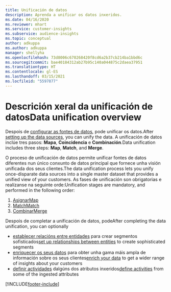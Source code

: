```yaml
---
title: Unificación de datos
description: Aprenda a unificar os datos inxeridos.
ms.date: 04/16/2020
ms.reviewer: mhart
ms.service: customer-insights
ms.subservice: audience-insights
ms.topic: conceptual
author: adkuppa
ms.author: adkuppa
manager: shellyha
ms.openlocfilehash: 73d8006c670268420f8cd6a2b37cb214ba1bbd6c
ms.sourcegitcommit: bae40184312ab27b95c140a044875c2daea37951
ms.translationtype: HT
ms.contentlocale: gl-ES
ms.lasthandoff: 03/15/2021
ms.locfileid: "5597877"
---
```

# <a name="data-unification-overview"></a><span data-ttu-id="9390b-103">Descrición xeral da unificación de datos</span><span class="sxs-lookup"><span data-stu-id="9390b-103">Data unification overview</span></span>

<span data-ttu-id="9390b-104">Despois de [configurar as fontes de datos](data-sources.md), pode unificar os datos.</span><span class="sxs-lookup"><span data-stu-id="9390b-104">After [setting up the data sources](data-sources.md), you can unify the data.</span></span> <span data-ttu-id="9390b-105">A unificación de datos inclúe tres pasos: **Mapa**, **Coincidencia** e **Combinación**.</span><span class="sxs-lookup"><span data-stu-id="9390b-105">Data unification includes three steps: **Map**, **Match**, and **Merge**.</span></span>

<span data-ttu-id="9390b-106">O proceso de unificación de datos permite unificar fontes de datos diferentes nun único conxunto de datos principal que fornece unha visión unificada dos seus clientes.</span><span class="sxs-lookup"><span data-stu-id="9390b-106">The data unification process lets you unify once-disparate data sources into a single master dataset that provides a unified view of your customers.</span></span> <span data-ttu-id="9390b-107">As fases de unificación son obrigatorias e realízanse na seguinte orde:</span><span class="sxs-lookup"><span data-stu-id="9390b-107">Unification stages are mandatory, and performed in the following order:</span></span>

1. [<span data-ttu-id="9390b-108">Asignar</span><span class="sxs-lookup"><span data-stu-id="9390b-108">Map</span></span>](map-entities.md)
2. [<span data-ttu-id="9390b-109">Match</span><span class="sxs-lookup"><span data-stu-id="9390b-109">Match</span></span>](match-entities.md)
3. [<span data-ttu-id="9390b-110">Combinar</span><span class="sxs-lookup"><span data-stu-id="9390b-110">Merge</span></span>](merge-entities.md)

<span data-ttu-id="9390b-111">Despois de completar a unificación de datos, pode</span><span class="sxs-lookup"><span data-stu-id="9390b-111">After completing the data unification, you can optionally</span></span>

- <span data-ttu-id="9390b-112">[establecer relacións entre entidades](relationships.md) para crear segmentos sofisticados</span><span class="sxs-lookup"><span data-stu-id="9390b-112">[set up relationships between entities](relationships.md) to create sophisticated segments</span></span>
- <span data-ttu-id="9390b-113">[enriquecer os seus datos](enrichment-hub.md) para obter unha gama máis ampla de información sobre os seus clientes</span><span class="sxs-lookup"><span data-stu-id="9390b-113">[enrich your data](enrichment-hub.md) to get a wider range of insights about your customers</span></span>
- <span data-ttu-id="9390b-114">[definir actividades](activities.md) dalgúns dos atributos inxeridos</span><span class="sxs-lookup"><span data-stu-id="9390b-114">[define activities](activities.md) from some of the ingested attributes</span></span>


[!INCLUDE[footer-include](../includes/footer-banner.md)]